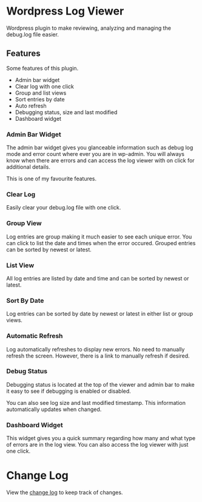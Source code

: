 # Wordpress Log Viewer

Wordpress plugin to make reviewing, analyzing and managing the debug.log file easier.


## Features

Some features of this plugin.

- Admin bar widget
- Clear log with one click
- Group and list views
- Sort entries by date
- Auto refresh
- Debugging status, size and last modified
- Dashboard widget


### Admin Bar Widget

The admin bar widget gives you glanceable information such as debug log mode and error count where ever you are in wp-admin.  You will always know when there are errors and can access the log viewer with on click for additional details.

This is one of my favourite features.


### Clear Log 

Easily clear your debug.log file with one click.


### Group View

Log entries are group making it much easier to see each unique error.  You can click to list the date and times when the error occured.  Grouped entries can be sorted by newest or latest.


### List View
	
All log entries are listed by date and time and can be sorted by newest or latest.


### Sort By Date

Log entries can be sorted by date by newest or latest in either list or group views.


### Automatic Refresh

Log automatically refreshes to display new errors.  No need to manually refresh the screen.  However, there is a link to manually refresh if desired.
	

### Debug Status

Debugging status is located at the top of the viewer and admin bar to make it easy to see if debugging is enabled or disabled.  
	
You can also see log size and last modified timestamp.  This information automatically updates when changed.


### Dashboard Widget

This widget gives you a quick summary regarding how many and what type of errors are in the log view.  You can also access the log viewer with just one click.


# Change Log

View the [change log](https://github.com/allbitsnbytes/wp-log-viewer/blob/master/CHANGELOG.md) to keep track of changes.
